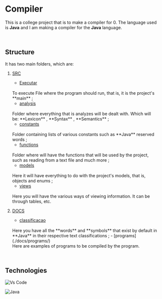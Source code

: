 # Compiler

This is a college project that is to make a compiler for 0. The language used is **Java** and I am making a compiler for the **Java** language.

<br>

## Structure

It has two main folders, which are:
1. [SRC](./src)
    - [Executar](./src/Executar.java)
    <br> 
    To execute File where the program should run, that is, it is the project's **main** ;

    - [analysis](./src/analysis/) 
    <br> 
    Folder where everything that is analyzes will be dealt with. Which will be: **Lexicon** , **Syntax** , **Semantics** ;

    - [constants](./src/constants/)
    <br>
    Folder containing lists of various constants such as **Java** reserved words ;

    - [functions](./src/functions/)
    <br>
    Folder where will have the functions that will be used by the project, such as reading from a text file and much more ;

    - [models](./src/models/)
    <br>
    Here it will have everything to do with the project's models, that is, objects and enums ;

    - [views](./src/views/)
    <br>
    Here you will have the various ways of viewing information. It can be through tables, etc.

2. [DOCS](./docs/)
    - [classificacao](./docs/classificacao/)
    <br>
    Here you have all the **words** and **symbols** that exist by default in **Java** in their respective text classifications ;
    - [programs](./docs/programs/)
    <br>
    Here are examples of programs to be compiled by the program.

<br>

## Technologies

![Vs Code](https://img.shields.io/badge/Visual_Studio_Code-0078D4?style=for-the-badge&logo=visual%20studio%20code&logoColor=white)

![Java](https://img.shields.io/badge/Java-ED8B00?style=for-the-badge&logo=openjdk&logoColor=white)